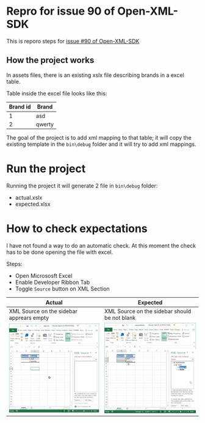 # Repro for issue 90 of Open-XML-SDK

This is reporo steps for [issue #90 of Open-XML-SDK ](https://github.com/OfficeDev/Open-XML-SDK/issues/90)

## How the project works

In assets files, there is an existing xslx file describing brands in a excel table.

Table inside the excel file looks like this:

| Brand id | Brand  |
| -------- | ------ |
|        1 | asd    |
|        2 | qwerty |

The goal of the project is to add xml mapping to that table; it will copy the existing template in the `bin\debug` folder and it will try to add xml mappings.

# Run the project

Running the project it will generate 2 file in `bin\debug` folder:

- actual.xslx
- expected.xlsx

# How to check expectations

I have not found a way to do an automatic check.
At this moment the check has to be done opening the file with excel.

Steps:
 - Open Micrososft Excel
 - Enable Developer Ribbon Tab
 - Toggle `Source` button on XML Section


| Actual | Expected |
| ------ | -------- |
| XML Source on the sidebar apprears empty | XML Source on the sidebar should be not blank |
| ![Actual](images/actual.png) | ![Expected](images/expected.png) |

